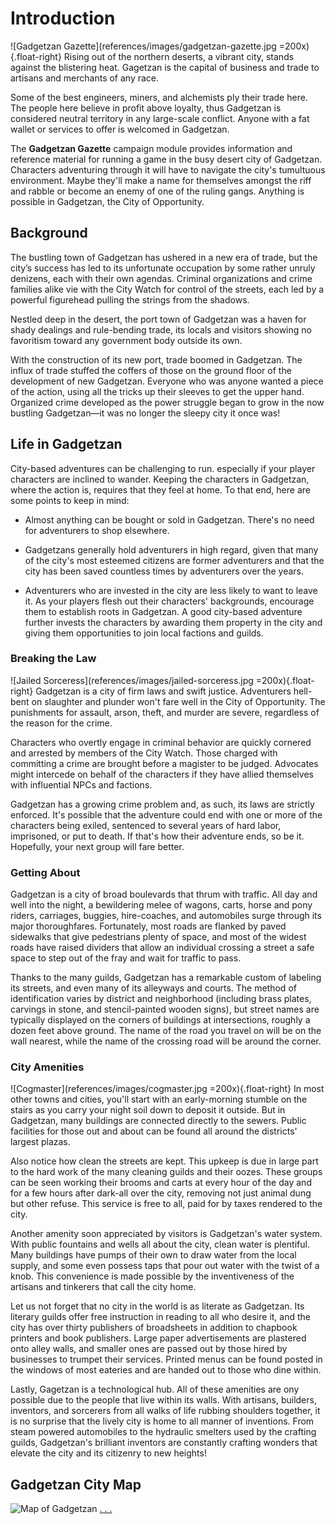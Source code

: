 # Introduction
![Gadgetzan Gazette](references/images/gadgetzan-gazette.jpg =200x){.float-right}
Rising out of the northern deserts, a vibrant city, stands against the blistering heat. Gagetzan is the capital of business and trade to artisans and merchants of any race.

Some of the best engineers, miners, and alchemists ply their trade here. The people here believe in profit above loyalty, thus Gadgetzan is considered neutral territory in any large-scale conflict. Anyone with a fat wallet or services to offer is welcomed in Gadgetzan.

The **Gadgetzan Gazette** campaign module provides information and reference material for running a game in the busy desert city of Gadgetzan. Characters adventuring through it will have to navigate the city's tumultuous environment. Maybe they'll make a name for themselves amongst the riff and rabble or become an enemy of one of the ruling gangs. Anything is possible in Gadgetzan, the City of Opportunity.

## Background
The bustling town of Gadgetzan has ushered in a new era of trade, but the city’s success has led to its unfortunate occupation by some rather unruly denizens, each with their own agendas. Criminal organizations and crime families alike vie with the City Watch for control of the streets, each led by a powerful figurehead pulling the strings from the shadows.

Nestled deep in the desert, the port town of Gadgetzan was a haven for shady dealings and rule-bending trade, its locals and visitors showing no favoritism toward any government body outside its own.

With the construction of its new port, trade boomed in Gadgetzan. The influx of trade stuffed the coffers of those on the ground floor of the development of new Gadgetzan. Everyone who was anyone wanted a piece of the action, using all the tricks up their sleeves to get the upper hand. Organized crime developed as the power struggle began to grow in the now bustling Gadgetzan—it was no longer the sleepy city it once was!

## Life in Gadgetzan
City-based adventures can be challenging to run. especially if your player characters are inclined to wander. Keeping the characters in Gadgetzan, where the action is, requires that they feel at home. To that end, here are some points to keep in mind:

- Almost anything can be bought or sold in Gadgetzan. There's no need for adventurers to shop elsewhere.

- Gadgetzans generally hold adventurers in high regard, given that many of the city's most esteemed citizens are former adventurers and that the city has been saved countless times by adventurers over the years.

- Adventurers who are invested in the city are less likely to want to leave it. As your players flesh out their characters' backgrounds, encourage them to establish roots in Gadgetzan. A good city-based adventure further invests the characters by awarding them property in the city and giving them opportunities to join local factions and guilds.

### Breaking the Law
![Jailed Sorceress](references/images/jailed-sorceress.jpg =200x){.float-right}
Gadgetzan is a city of firm laws and swift justice. Adventurers hell-bent on slaughter and plunder won't fare well in the City of Opportunity. The punishments for assault, arson, theft, and murder are severe, regardless of the reason for the crime.

Characters who overtly engage in criminal behavior are quickly cornered and arrested by members of the City Watch. Those charged with committing a crime are brought before a magister to be judged. Advocates might intercede on behalf of the characters if they have allied themselves with influential NPCs and factions.

Gadgetzan has a growing crime problem and, as such, its laws are strictly enforced. It's possible that the adventure could end with one or more of the characters being exiled, sentenced to several years of hard labor, imprisoned, or put to death. If that's how their adventure ends, so be it. Hopefully, your next group will fare better.

### Getting About
Gadgetzan is a city of broad boulevards that thrum with traffic. All day and well into the night, a bewildering melee of wagons, carts, horse and pony riders, carriages, buggies, hire-coaches, and automobiles surge through its major thoroughfares. Fortunately, most roads are flanked by paved sidewalks that give pedestrians plenty of space, and most of the widest roads have raised dividers that allow an individual crossing a street a safe space to step out of the fray and wait for traffic to pass.

Thanks to the many guilds, Gadgetzan has a remarkable custom of labeling its streets, and even many of its alleyways and courts. The method of identification varies by district and neighborhood (including brass plates, carvings in stone, and stencil-painted wooden signs), but street names are typically displayed on the corners of buildings at intersections, roughly a dozen feet above ground. The name of the road you travel on will be on the wall nearest, while the name of the crossing road will be around the corner.

### City Amenities
![Cogmaster](references/images/cogmaster.jpg =200x){.float-right}
In most other towns and cities, you'll start with an early-morning stumble on the stairs as you carry your night soil down to deposit it outside. But in Gadgetzan, many buildings are connected directly to the sewers. Public facilities for those out and about can be found all around the districts' largest plazas.

Also notice how clean the streets are kept. This upkeep is due in large part to the hard work of the many cleaning guilds and their oozes. These groups can be seen working their brooms and carts at every hour of the day and for a few hours after dark-all over the city, removing not just animal dung but other refuse. This service is free to all, paid for by taxes rendered to the city.

Another amenity soon appreciated by visitors is Gadgetzan's water system. With public fountains and wells all about the city, clean water is plentiful. Many buildings have pumps of their own to draw water from the local supply, and some even possess taps that pour out water with the twist of a knob. This convenience is made possible by the inventiveness of the artisans and tinkerers that call the city home.

Let us not forget that no city in the world is as literate as Gadgetzan. Its literary guilds offer free instruction in reading to all who desire it, and the city has over thirty publishers of broadsheets in addition to chapbook printers and book publishers. Large paper advertisements are plastered onto alley walls, and smaller ones are passed out by those hired by businesses to trumpet their services. Printed menus can be found posted in the windows of most eateries and are handed out to those who dine within.

Lastly, Gagetzan is a technological hub. All of these amenities are ony possible due to the people that live within its walls. With artisans, builders, inventors, and sorcerers from all walks of life rubbing shoulders together, it is no surprise that the lively city is home to all manner of inventions. From steam powered automobiles to the hydraulic smelters used by the crafting guilds, Gadgetzan's brilliant inventors are constantly crafting wonders that elevate the city and its citizenry to new heights!

## Gadgetzan City Map
![Map of Gadgetzan](references/images/map-gadgetzan.png)
[. . .](https://watabou.github.io/city-generator/?size=42&seed=792083550&greens=0&farms=0&citadel=1&urban_castle=1&plaza=0&temple=1&walls=1&shantytown=0&coast=1&river=0&gates=1&sea=0.8)